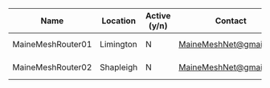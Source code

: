| Name               | Location      | Active (y/n) | Contact                | Notes         |
| ------------------ | ------------- |--------------|------------------------|---------------|
| MaineMeshRouter01  | Limington     | N            | MaineMeshNet@gmail.com | Solar, 11.1Wh |
| MaineMeshRouter02  | Shapleigh     | N            | MaineMeshNet@gmail.com | Solar, 11.1Wh |
